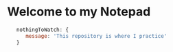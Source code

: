 # Welcome to my Notepad

```js
   nothingToWatch: {
      message: 'This repository is where I practice'
   }
```